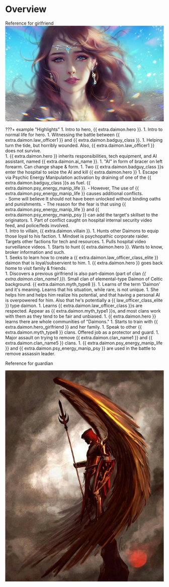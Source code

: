 # Overview

Reference for girlfriend
![girlfriend](../../assets/girlfriend.jpg)

???+ example "Highlights"
    1.  Intro to hero, {{ extra.daimon.hero }}.
    1.  Intro to normal life for hero.
    1.  Witnessing the battle between {{ extra.daimon.law_officer1 }} and {{ extra.daimon.badguy_class }}.
    1.  Helping turn the tide, but horribly wounded.  Also, {{ extra.daimon.law_officer1 }} does not survive.  
    1.  {{ extra.daimon.hero }} inherits responsibilities, tech equipment, and AI assistant, named {{ extra.daimon.ai_name }}.
    1.  "AI" in form of bracer on left forearm.  Can change shape & form.
    1.  Two  {{ extra.daimon.badguy_class }}s enter the hospital to seize the AI and kill {{ extra.daimon.hero }}
    1.  Escape via Psychic Energy Manipulation activation by draining of one of the {{ extra.daimon.badguy_class }}s as fuel.  {{ extra.daimon.psy_energy_manip_life }}.
        - However, The use of {{ extra.daimon.psy_energy_manip_life }} causes additional conflicts.   
        - Some will believe It should not have been unlocked without binding oaths and punishments.
        - The reason for the fear is that using {{ extra.daimon.psy_energy_manip_life }} and {{ extra.daimon.psy_energy_manip_psy }} can add the target's skillset to the originators.
    1.  Part of conflict caught on hospital internal security video feed, and police/feds involved.  
    1.  Intro to villain, {{ extra.daimon.villain }}.
    1.  Hunts other Daimons to equip those loyal to his faction.
    1.  Mindset is psychopathic corporate raider.  Targets other factions for tech and resources.
    1.  Pulls hospital video surveillance videos.
    1.  Starts to hunt {{ extra.daimon.hero }}.  Wants to know, broker information and such.   
    1.  Seeks to learn how to create a {{ extra.daimon.law_officer_class_elite }} daimon that is loyal/subservient to him.
    1.  {{ extra.daimon.hero }} goes back home to visit family & friends.  
    1.  Discovers a previous girlfriend is also part-daimon (part of clan _{{ extra.daimon.clan_name1 }}_).  Small clan of elemental-type Daimon of Celtic background.  {{ extra.daimon.myth_type8 }}.
    1.  Learns of the term 'Daimon' and it's meaning.  Learns that his situation, while rare, is not unique.
    1.  She helps him and helps him realize his potential, and that having a personal AI is overpowered for him.   Also that he's potentially a {{ law_officer_class_elite }} type daimon.
    1.  Learns {{ extra.daimon.law_officer_class }}s are respected.  Appear as {{ extra.daimon.myth_type1 }}s, and most clans work with them as they tend to be fair and unbiased.
    1.  {{ extra.daimon.hero }} learns there are whole communities of "Daimons."
    1.  Starts to train with {{ extra.daimon.hero_girlfriend }} and her family.
    1.  Speak to other {{ extra.daimon.myth_type8 }} clans.  Offered job as a protector and guard.
    1.  Major assault on trying to remove {{ extra.daimon.clan_name1 }} and {{ extra.daimon.clan_name5 }} clans.
    1.  {{ extra.daimon.psy_energy_manip_life }} and {{ extra.daimon.psy_energy_manip_psy }} are used in the battle to remove assassin leader.

Reference for guardian

![guardian](../../assets/ideal_dark_paladin.jpg)
